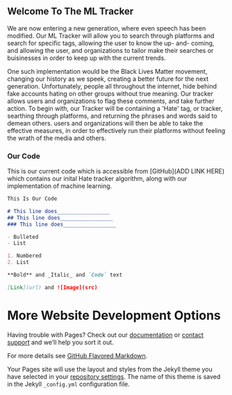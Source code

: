 ## Welcome To The ML Tracker

We are now entering a new generation, where even speech has been modified. Our ML Tracker will allow you to search through platforms and search for specific tags, allowing the user to know the up- and- coming, and allowing the user, and organizations to tailor make their searches or buisinesses in order to keep up with the current trends.

One such implementation would be the Black Lives Matter movement, changing our history as we speek, creating a better future for the next generation. Unfortunately, people all throughout the internet, hide behind fake accounts hating on other groups without true meaning. Our tracker allows users and organizations to flag these comments, and take further action. To begin with, our Tracker will be containing a 'Hate' tag, or tracker, searthing through platforms, and returning the phrases and words said to demean others. users and organizations will then be able to take the effective measures, in order to effectively run their platforms without feeling the wrath of the media and others.


### Our Code

This is our current code which is accessible from [GitHub](ADD LINK HERE) which contains our inital Hate tracker algorithm, along with our implementation of machine learning.

```markdown
This Is Our Code

# This line does_________________
## This line does_________________
### This line does_________________

- Bulleted
- List

1. Numbered
2. List

**Bold** and _Italic_ and `Code` text

[Link](url) and ![Image](src)
```
# More Website Development Options
Having trouble with Pages? Check out our [documentation](https://help.github.com/categories/github-pages-basics/) or [contact support](https://github.com/contact) and we’ll help you sort it out.

For more details see [GitHub Flavored Markdown](https://guides.github.com/features/mastering-markdown/).

Your Pages site will use the layout and styles from the Jekyll theme you have selected in your [repository settings](https://github.com/ML-Hate-Tracker/ml-hate-tracker/settings). The name of this theme is saved in the Jekyll `_config.yml` configuration file.
